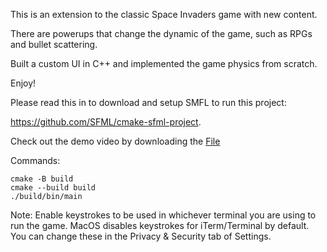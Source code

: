 This is an extension to the classic Space Invaders game with new content.

There are powerups that change the dynamic of the game, such as RPGs and bullet scattering.

Built a custom UI in C++ and implemented the game physics from scratch.

Enjoy! 

Please read this in to download and setup SMFL to run this project:

https://github.com/SFML/cmake-sfml-project.

Check out the demo video by downloading the [File](assets/gameDemo.mp4)

Commands:

```
cmake -B build
cmake --build build
./build/bin/main
```

Note: Enable keystrokes to be used in whichever terminal you are using to run the game. MacOS disables keystrokes for iTerm/Terminal by default. You can change these in the Privacy & Security tab of Settings.


